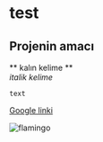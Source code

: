 # test
## Projenin amacı
** kalın kelime ** <br/>
*italik kelime*

`text`

[Google linki](https://www.google.com.tr)

![flamingo](http://kids.nationalgeographic.com/content/dam/kids/photos/animals/Birds/A-G/flamingo-group.ngsversion.1396530993250.jpg)
